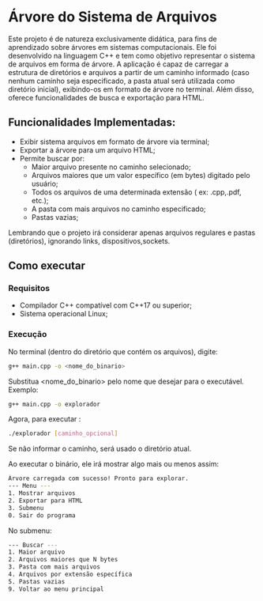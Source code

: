 # Árvore do Sistema de Arquivos

Este projeto é de natureza exclusivamente didática, para fins de aprendizado sobre árvores em sistemas computacionais. Ele foi desenvolvido na linguagem C++ e tem como objetivo representar o sistema de arquivos em forma de árvore. A aplicação é capaz de carregar a estrutura de diretórios e arquivos a partir de um caminho informado (caso nenhum caminho seja especificado, a pasta atual será utilizada como diretório inicial), exibindo-os em formato de árvore no terminal. Além disso, oferece funcionalidades de busca e exportação para HTML.

## Funcionalidades Implementadas: 
- Exibir sistema arquivos em formato de árvore via terminal;
- Exportar a árvore para um arquivo HTML;
- Permite buscar por:
    - Maior arquivo presente no caminho selecionado;
    - Arquivos maiores que um valor específico (em bytes) digitado pelo usuário;
    - Todos os arquivos de uma determinada extensão ( ex: .cpp,.pdf, etc.);
    - A pasta com mais arquivos no caminho especificado;
    - Pastas vazias;

Lembrando que o projeto irá considerar apenas arquivos regulares e pastas (diretórios), ignorando links, dispositivos,sockets.

## Como executar

### Requisitos

- Compilador C++ compatível com C++17 ou superior;
- Sistema operacional Linux;

### Execução

No terminal (dentro do diretório que contém os arquivos), digite: 
   ```bash
g++ main.cpp -o <nome_do_binario>
``` 
Substitua <nome_do_binario> pelo nome que desejar para o executável. Exemplo:

 ```bash
g++ main.cpp -o explorador
```

Agora, para executar : 
```bash
./explorador [caminho_opcional]
```
Se não informar o caminho, será usado o diretório atual.

Ao executar o binário, ele irá mostrar algo mais ou menos assim: 

```bash
Árvore carregada com sucesso! Pronto para explorar.
--- Menu ---
1. Mostrar arquivos
2. Exportar para HTML 
3. Submenu
0. Sair do programa
```

No submenu: 
```bash
--- Buscar ---
1. Maior arquivo
2. Arquivos maiores que N bytes
3. Pasta com mais arquivos
4. Arquivos por extensão específica
5. Pastas vazias
9. Voltar ao menu principal
```
